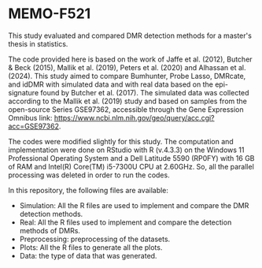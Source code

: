 # MEMO-F521
This study evaluated and compared DMR detection methods for a master's thesis in statistics.

The code provided here is based on the work of Jaffe et al. (2012), Butcher & Beck (2015), Mallik et al. (2019), Peters et al. (2020) and Alhassan et al. (2024). This study aimed to compare Bumhunter, Probe Lasso, DMRcate, and idDMR with simulated data and with real data based on the epi-signature found by Butcher et al. (2017). The simulated data was collected according to the Mallik et al. (2019) study and based on samples from the open-source Series GSE97362, accessible through the Gene Expression Omnibus link:  https://www.ncbi.nlm.nih.gov/geo/query/acc.cgi?acc=GSE97362. 

The codes were modified slightly for this study. The computation and implementation were done on RStudio with R (v.4.3.3) on the Windows 11 Professional Operating System and a Dell Latitude 5590 (RP0FY) with 16 GB of RAM and Intel(R) Core(TM) i5-7300U CPU at 2.60GHz. So, all the parallel processing was deleted in order to run the codes. 

In this repository, the following files are available: 

- Simulation: All the R files are used to implement and compare the DMR detection methods.
- Real: All the R files used to implement and compare the detection methods of DMRs.
- Preprocessing: preprocessing of the datasets.
- Plots: All the R files to generate all the plots.
- Data: the type of data that was generated. 
